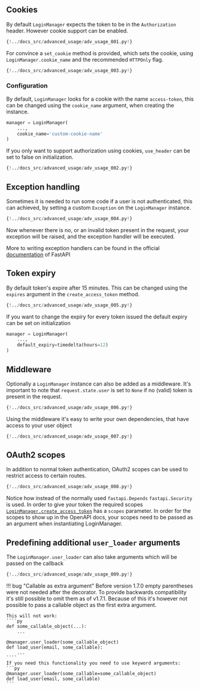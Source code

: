 ## Cookies
By default ``LoginManager`` expects the token to be in the ``Authorization``
header. However cookie support can be enabled.
````python hl_lines="5"
{!../docs_src/advanced_usage/adv_usage_001.py!}
````

For convince a ``set_cookie`` method is provided, which sets the cookie, using
``LoginManager.cookie_name`` and the recommended ``HTTPOnly`` flag.

````python hl_lines="7"
{!../docs_src/advanced_usage/adv_usage_003.py!}
````

### Configuration
By default, ``LoginManager`` looks for a cookie with the name ``access-token``,
this can be changed using the ``cookie_name`` argument, when creating the instance.
````python
manager = LoginManager(
    ...,
    cookie_name='custom-cookie-name'
)
````
If you only want to support authorization using cookies, ``use_header`` can be set
to false on initialization.
````python hl_lines="6"
{!../docs_src/advanced_usage/adv_usage_002.py!}
````

## Exception handling
Sometimes it is needed to run some code if a user is not authenticated,
this can achieved, by setting a custom ``Exception`` on the ``LoginManager`` instance.

````python hl_lines="14"
{!../docs_src/advanced_usage/adv_usage_004.py!}
````

Now whenever there is no, or an invalid token present in the request, your exception
will be raised, and the exception handler will be executed.

More to writing exception handlers can be found in the official [documentation](https://fastapi.tiangolo.com/tutorial/handling-errors/?h=+exce#install-custom-exception-handlers)
of FastAPI

## Token expiry
By default token's expire after 15 minutes. This can be changed using the ``expires``
argument in the ``create_access_token`` method.

````python
{!../docs_src/advanced_usage/adv_usage_005.py!}
````
If you want to change the expiry for every token issued the default expiry
can be set on initialization
````python
manager = LoginManager(
    ...,
    default_expiry=timedelta(hours=12)
)
````

## Middleware
Optionally a ``LoginManager`` instance can also be added as a middleware.
It's important to note that ```request.state.user``` is set to ``None`` if
no (valid) token is present in the request.
````python
{!../docs_src/advanced_usage/adv_usage_006.py!}
````
Using the middleware it's easy to write your own dependencies, that have access
to your user object
````python
{!../docs_src/advanced_usage/adv_usage_007.py!}
````

## OAuth2 scopes
In addition to normal token authentication, OAuth2 scopes can be used to restrict
access to certain routes.
````python hl_lines="2"
{!../docs_src/advanced_usage/adv_usage_008.py!}
````
Notice how instead of the normally used ``fastapi.Depends`` ``fastapi.Security`` is used.
In order to give your token the required scopes [``LoginManager.create_access_token``](reference.md#fastapi_login.fastapi_login.LoginManager.create_access_token)
has a ``scopes`` parameter.
In order for the scopes to show up in the OpenAPI docs, your scopes need to be passed
as an argument when instantiating LoginManager.


## Predefining additional ``user_loader`` arguments
The ``LoginManager.user_loader`` can also take arguments which will be passed on the 
callback
````python hl_lines="1"
{!../docs_src/advanced_usage/adv_usage_009.py!}
````
!!! bug "Callable as extra argument" 
    Before version 1.7.0 empty parentheses were not needed after the decorator. 
    To provide backwards compatibility it's still possible to omit them as of v1.7.1.
    Because of this it's however not possible to pass a callable object as the 
    first extra argument.

    This will not work:
    ````py
    def some_callable_object(...):
        ...

    @manager.user_loader(some_callable_object)
    def load_user(email, some_callable):
        ...
    ````
    If you need this functionality you need to use keyword arguments:
    ```py
    @manager.user_loader(some_callable=some_callable_object)
    def load_user(email, some_callable)
    ```